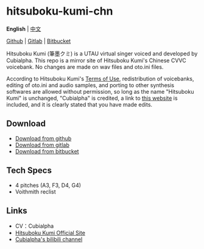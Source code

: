 # hitsuboku-kumi-chn

**English** | [中文](README_zh.md)

[Github](https://github.com/oxygen-dioxide/hitsuboku-kumi-chn-mirror) | 
[Gitlab](https://gitlab.com/oxygen-dioxide/hitsuboku-kumi-chn-mirror) | 
[Bitbucket](https://bitbucket.org/oxygendioxide/hitsuboku-kumi-chn-mirror)

Hitsuboku Kumi (筆墨クミ) is a UTAU virtual singer voiced and developed by Cubialpha. This repo is a mirror site of Hitsuboku Kumi's Chinese CVVC voicebank. No changes are made on wav files and oto.ini files.

According to Hitsuboku Kumi's [Terms of Use](license.md), redistribution of voicebanks, editing of oto.ini and audio samples, and porting to other synthesis softwares are allowed without permission, so long as the name "Hitsuboku Kumi" is unchanged, "Cubialpha" is credited, a link to [this website](https://cubialpha.wixsite.com/koomstar) is included, and it is clearly stated that you have made edits.

## Download
- [Download from github](https://github.com/oxygen-dioxide/hitsuboku-kumi-chn-mirror/archive/refs/heads/main.zip)
- [Download from gitlab](https://gitlab.com/oxygen-dioxide/hitsuboku-kumi-chn-mirror/-/archive/main/milk-jpn-main.zip)
- [Download from bitbucket](https://bitbucket.org/oxygendioxide/hitsuboku-kumi-chn-mirror/get/main.zip)

## Tech Specs
- 4 pitches (A3, F3, D4, G4)
- Voithmith reclist

## Links
- CV：Cubialpha
- [Hitsuboku Kumi Official Site](https://cubialpha.wixsite.com/koomstar)
- [Cubialpha's bilibili channel](https://space.bilibili.com/522152972)
